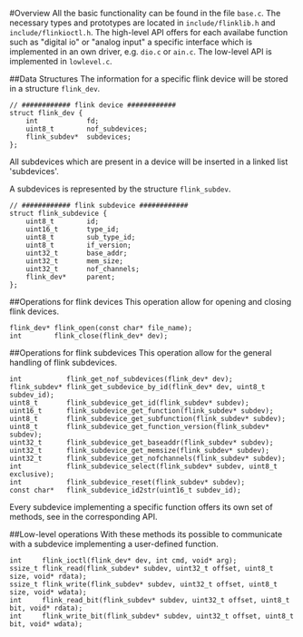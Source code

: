#Overview
All the basic functionality can be found in the file `base.c`.  The necessary types and prototypes are located 
in `include/flinklib.h` and `include/flinkioctl.h`. The high-level API offers for each availabe function such as 
"digital io" or "analog input" a specific interface which is implemented in an own driver, e.g. `dio.c` or `ain.c`.
The low-level API is implemented in `lowlevel.c`. 

##Data Structures
The information for a specific flink device will be stored in a structure `flink_dev`.
```
// ############ flink device ############
struct flink_dev {
	int            fd;
	uint8_t        nof_subdevices;
	flink_subdev*  subdevices;
};
```
All subdevices which are present in a device will be inserted in a linked list 'subdevices'.

A subdevices is represented by the structure `flink_subdev`. 
```
// ############ flink subdevice ############
struct flink_subdevice {
	uint8_t        id;
	uint16_t       type_id;
	uint8_t        sub_type_id;
	uint8_t        if_version;
	uint32_t       base_addr;
	uint32_t       mem_size;
	uint32_t       nof_channels;
	flink_dev*     parent;
};
```
##Operations for flink devices
This operation allow for opening and closing flink devices.
```
flink_dev* flink_open(const char* file_name);
int        flink_close(flink_dev* dev);
```

##Operations for flink subdevices
This operation allow for the general handling of flink subdevices.
```
int           flink_get_nof_subdevices(flink_dev* dev);
flink_subdev* flink_get_subdevice_by_id(flink_dev* dev, uint8_t subdev_id);
uint8_t       flink_subdevice_get_id(flink_subdev* subdev);
uint16_t      flink_subdevice_get_function(flink_subdev* subdev);
uint8_t       flink_subdevice_get_subfunction(flink_subdev* subdev);
uint8_t       flink_subdevice_get_function_version(flink_subdev* subdev);
uint32_t      flink_subdevice_get_baseaddr(flink_subdev* subdev);
uint32_t      flink_subdevice_get_memsize(flink_subdev* subdev);
uint32_t      flink_subdevice_get_nofchannels(flink_subdev* subdev);
int           flink_subdevice_select(flink_subdev* subdev, uint8_t exclusive);
int           flink_subdevice_reset(flink_subdev* subdev);
const char*   flink_subdevice_id2str(uint16_t subdev_id);
```
Every subdevice implementing a specific function offers its own set of methods, see in the corresponding API.

##Low-level operations
With these methods its possible to communicate with a subdevice implementing a user-defined function.
```
int     flink_ioctl(flink_dev* dev, int cmd, void* arg);
ssize_t flink_read(flink_subdev* subdev, uint32_t offset, uint8_t size, void* rdata);
ssize_t flink_write(flink_subdev* subdev, uint32_t offset, uint8_t size, void* wdata);
int     flink_read_bit(flink_subdev* subdev, uint32_t offset, uint8_t bit, void* rdata);
int     flink_write_bit(flink_subdev* subdev, uint32_t offset, uint8_t bit, void* wdata);
```
